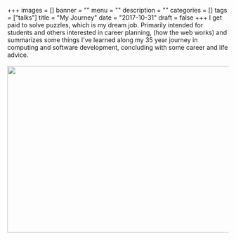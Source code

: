 +++
images = []
banner = ""
menu = ""
description = ""
categories = []
tags = ["talks"]
title = "My Journey"
date = "2017-10-31"
draft = false
+++
I get paid to solve puzzles, which is my dream job.
Primarily intended for students and others interested in career planning,
(how the web works) and summarizes some things I've learned along my 35 year journey
in computing and software development, concluding with some career and life advice.
<br><br>
<a href="https://bit.ly/mco-journey"><img loading="lazy" src="/img/mco-journey.png" width="640" height="380"></img></a>
